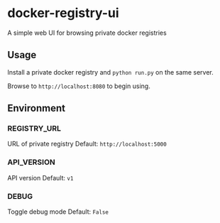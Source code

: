 docker-registry-ui
==================

A simple web UI for browsing private docker registries

## Usage

Install a private docker registry and ```python run.py``` on the same server.

Browse to ```http://localhost:8080``` to begin using.

## Environment

### REGISTRY_URL
URL of private registry
Default: ```http://localhost:5000```

### API_VERSION
API version
Default: ```v1```

### DEBUG
Toggle debug mode
Default: ```False```
